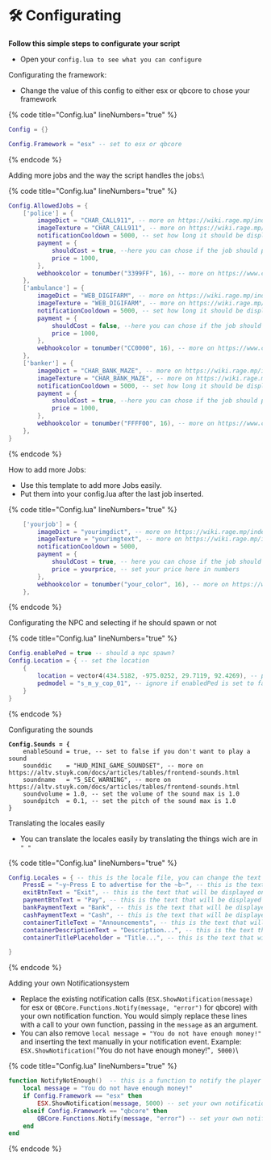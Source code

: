 # 🛠 Configurating

**Follow this simple steps to configurate your script**

* Open your `config.lua to see what you can configure`

&#x20;  Configurating the framework:

* Change the value of this config to either esx or qbcore to chose your framework

{% code title="Config.lua" lineNumbers="true" %}
```lua
Config = {}

Config.Framework = "esx" -- set to esx or qbcore
```
{% endcode %}

Adding more jobs and the way the script handles the jobs:\


{% code title="Config.lua" lineNumbers="true" %}
```lua
Config.AllowedJobs = {
    ['police'] = {
        imageDict = "CHAR_CALL911", -- more on https://wiki.rage.mp/index.php?title=Notification_Pictures
        imageTexture = "CHAR_CALL911", -- more on https://wiki.rage.mp/index.php?title=Notification_Pictures
        notificationCooldown = 5000, -- set how long it should be displayed
        payment = {
            shouldCost = true, --here you can chose if the job should pay or not 
            price = 1000, 
        },
        webhookcolor = tonumber("3399FF", 16), -- more on https://www.color-hex.com/
    },
    ['ambulance'] = {
        imageDict = "WEB_DIGIFARM", -- more on https://wiki.rage.mp/index.php?title=Notification_Pictures
        imageTexture = "WEB_DIGIFARM", -- more on https://wiki.rage.mp/index.php?title=Notification_Pictures
        notificationCooldown = 5000, -- set how long it should be displayed
        payment = {
            shouldCost = false, --here you can chose if the job should pay or not
            price = 1000,
        },
        webhookcolor = tonumber("CC0000", 16), -- more on https://www.color-hex.com/
    },
    ['banker'] = {
        imageDict = "CHAR_BANK_MAZE", -- more on https://wiki.rage.mp/index.php?title=Notification_Pictures
        imageTexture = "CHAR_BANK_MAZE", -- more on https://wiki.rage.mp/index.php?title=Notification_Pictures
        notificationCooldown = 5000, -- set how long it should be displayed
        payment = {
            shouldCost = true, --here you can chose if the job should pay or not
            price = 1000, 
        },
        webhookcolor = tonumber("FFFF00", 16), -- more on https://www.color-hex.com/
    },
}
```
{% endcode %}

How to add more Jobs:

* Use this template to add more Jobs easily.
* Put them into your config.lua after the last job inserted.&#x20;

{% code title="Config.lua" lineNumbers="true" %}
```lua
    ['yourjob'] = {
        imageDict = "yourimgdict", -- more on https://wiki.rage.mp/index.php?title=Notification_Pictures
        imageTexture = "yourimgtext", -- more on https://wiki.rage.mp/index.php?title=Notification_Pictures
        notificationCooldown = 5000,
        payment = {
            shouldCost = true, -- here you can chose if the job should pay or not 
            price = yourprice, -- set your price here in numbers
        },
        webhookcolor = tonumber("your_color", 16), -- more on https://www.color-hex.com/
    },
```
{% endcode %}

Configurating the NPC and selecting if he should spawn or not

{% code title="Config.lua" lineNumbers="true" %}
```lua
Config.enablePed = true -- should a npc spawn?
Config.Location = { -- set the location
    {
        location = vector4(434.5182, -975.0252, 29.7119, 92.4269), -- put the spawncords
        pedmodel = "s_m_y_cop_01", -- ignore if enabledPed is set to false otherwise add your ped hash here
    }
}
```
{% endcode %}

Configurating the sounds

<pre class="language-lua" data-title="Config.lua" data-line-numbers><code class="lang-lua"><strong>Config.Sounds = {
</strong>    enableSound = true, -- set to false if you don't want to play a sound
    sounddic    = "HUD_MINI_GAME_SOUNDSET", -- more on https://altv.stuyk.com/docs/articles/tables/frontend-sounds.html
    soundname   = "5_SEC_WARNING", -- more on https://altv.stuyk.com/docs/articles/tables/frontend-sounds.html
    soundvolume = 1.0, -- set the volume of the sound max is 1.0
    soundpitch  = 0.1, -- set the pitch of the sound max is 1.0
}
</code></pre>

Translating the locales easily

* You can translate the locales easily by translating the things wich are in  `" "`

{% code title="Config.lua" lineNumbers="true" %}
```lua
Config.Locales = { -- this is the locale file, you can change the text here
    PressE = "~y~Press E to advertise for the ~b~", -- this is the text that will be displayed when you are near the ped
    exitBtnText = "Exit", -- this is the text that will be displayed on the exit button
    paymentBtnText = "Pay", -- this is the text that will be displayed on the payment button
    bankPaymentText = "Bank", -- this is the text that will be displayed on the bank payment button
    cashPaymentText = "Cash", -- this is the text that will be displayed on the cash payment button
    containerTitleText = "Announcements", -- this is the text that will be displayed on the container title
    containerDescriptionText = "Description...", -- this is the text that will be displayed on the container description
    containerTitlePlaceholder = "Title...", -- this is the text that will be displayed on the container title placeholder

}
```
{% endcode %}

Adding your own Notificationsystem

* Replace the existing notification calls (`ESX.ShowNotification(message)` for esx or `QBCore.Functions.Notify(message, "error")` for qbcore) with your own notification function. You would simply replace these lines with a call to your own function, passing in the `message` as an argument.&#x20;
* You can also remove `local message = "You do not have enough money!"` and inserting the text manually in your notification event. Example:  `ESX.ShowNotification(`"You do not have enough money!"`, 5000)`\


{% code title="Config.lua" lineNumbers="true" %}
```lua
function NotifyNotEnough()  -- this is a function to notify the player that he does not have enough money
    local message = "You do not have enough money!"
    if Config.Framework == "esx" then
        ESX.ShowNotification(message, 5000) -- set your own notification here for esx
    elseif Config.Framework == "qbcore" then
        QBCore.Functions.Notify(message, "error") -- set your own notification here for qbcore
    end
end
```
{% endcode %}

